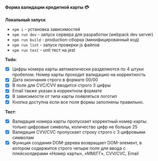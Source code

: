 #### Форма валидации кредитной карты 💳
**Локальный запуск**
  - `npm i` - установка зависимостей
  - `npm run dev` - запуск сервера для разработки (webpack dev server)
  - `npm run build` - production-сборка (минифицированный код)
  - `npm run lint` - запуск проверки js файлов
  - `npm run test` - unit тест на jest

**Todo**:
- [X] Цифры номера карты автоматически разделяются по 4 штуки пробелом. Номер карты проходит валидацию на корректность
- [X] Дата окончания строго в формате 00/00
- [X] В поле для CVC/CVV вводится строго 3 цифры
- [X] Email также указан в корректном формате
- [X] В зависимости от типа карты появляться логотип
- [X] Кнопка доступна если все поля формы заполнены правильно.

**Тест**:
- [X] Валидация номера карты пропускает корректный номер карты: только цифровые символы, количество цифр не больше 25
- [X] Валидация CVV/CVC пропускает строку строго с 3 цифровыми символам
- [X] Функция создания DOM-дерева возвращает DOM-элемент, в котором содержится строго четыре поля для ввода с плейсхолдерами «Номер карты», «ММ/ГГ», CVV/CVC, Email
